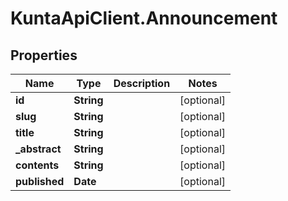 # KuntaApiClient.Announcement

## Properties
Name | Type | Description | Notes
------------ | ------------- | ------------- | -------------
**id** | **String** |  | [optional] 
**slug** | **String** |  | [optional] 
**title** | **String** |  | [optional] 
**_abstract** | **String** |  | [optional] 
**contents** | **String** |  | [optional] 
**published** | **Date** |  | [optional] 


